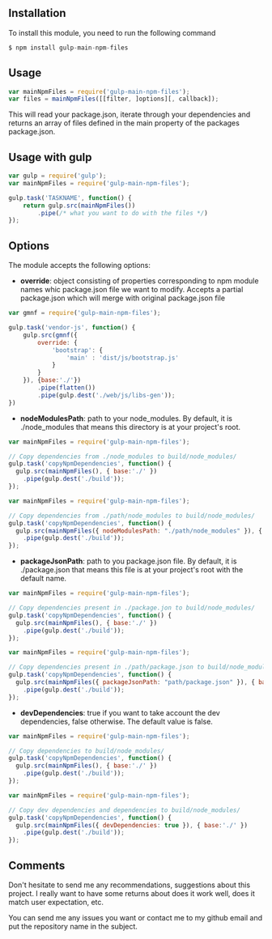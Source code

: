 ## Installation
To install this module, you need to run the following command

```Javascript
$ npm install gulp-main-npm-files
```

## Usage

```Javascript
var mainNpmFiles = require('gulp-main-npm-files');
var files = mainNpmFiles([[filter, ]options][, callback]);
```

This will read your package.json, iterate through your dependencies and returns an array of files defined in the main property of the packages package.json.

## Usage with gulp

```Javascript
var gulp = require('gulp');
var mainNpmFiles = require('gulp-main-npm-files');

gulp.task('TASKNAME', function() {
    return gulp.src(mainNpmFiles())
        .pipe(/* what you want to do with the files */)
});
```

## Options
The module accepts the following options:

- **override**: object consisting of properties corresponding to npm module names whic package.json file we want to modify. Accepts a partial package.json which will merge with original package.json file

```Javascript
var gmnf = require('gulp-main-npm-files');

gulp.task('vendor-js', function() {
    gulp.src(gmnf({
        override: {
            'bootstrap': {
                'main' : 'dist/js/bootstrap.js'
            }
        }
    }), {base:'./'})
        .pipe(flatten())
        .pipe(gulp.dest('./web/js/libs-gen'));
})
```

- **nodeModulesPath**: path to your node_modules. By default, it is ./node_modules that means this directory is at your project's root.

```Javascript
var mainNpmFiles = require('gulp-main-npm-files');

// Copy dependencies from ./node_modules to build/node_modules/
gulp.task('copyNpmDependencies', function() {
  gulp.src(mainNpmFiles(), { base:'./' })
    .pipe(gulp.dest('./build'));
});
```

```Javascript
var mainNpmFiles = require('gulp-main-npm-files');

// Copy dependencies from ./path/node_modules to build/node_modules/
gulp.task('copyNpmDependencies', function() {
  gulp.src(mainNpmFiles({ nodeModulesPath: "./path/node_modules" }), { base:'./' })
    .pipe(gulp.dest('./build'));
});
```

- **packageJsonPath**: path to you package.json file. By default, it is ./package.json that means this file is at your project's root with the default name.

```Javascript
var mainNpmFiles = require('gulp-main-npm-files');

// Copy dependencies present in ./package.jon to build/node_modules/
gulp.task('copyNpmDependencies', function() {
  gulp.src(mainNpmFiles(), { base:'./' })
    .pipe(gulp.dest('./build'));
});
```

```Javascript
var mainNpmFiles = require('gulp-main-npm-files');

// Copy dependencies present in ./path/package.json to build/node_modules/
gulp.task('copyNpmDependencies', function() {
  gulp.src(mainNpmFiles({ packageJsonPath: "path/package.json" }), { base:'./' })
    .pipe(gulp.dest('./build'));
});
```

- **devDependencies**: true if you want to take account the dev dependencies, false otherwise. The default value is false.

```Javascript
var mainNpmFiles = require('gulp-main-npm-files');

// Copy dependencies to build/node_modules/
gulp.task('copyNpmDependencies', function() {
  gulp.src(mainNpmFiles(), { base:'./' })
    .pipe(gulp.dest('./build'));
});
```

```Javascript
var mainNpmFiles = require('gulp-main-npm-files');

// Copy dev dependencies and dependencies to build/node_modules/
gulp.task('copyNpmDependencies', function() {
  gulp.src(mainNpmFiles({ devDependencies: true }), { base:'./' })
    .pipe(gulp.dest('./build'));
});
```

## Comments
Don't hesitate to send me any recommendations, suggestions about this project. I really want to have some returns about does it work well, does it match user expectation, etc.

You can send me any issues you want or contact me to my github email and put the repository name in the subject.
